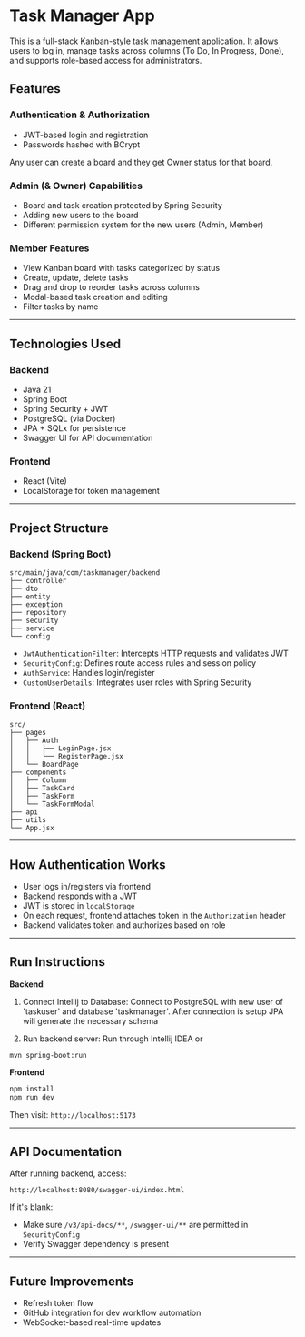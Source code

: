 # Task Manager App

This is a full-stack Kanban-style task management application. It allows users to log in, manage tasks across columns (To Do, In Progress, Done), and supports role-based access for administrators.

## Features

### Authentication & Authorization

* JWT-based login and registration
* Passwords hashed with BCrypt

Any user can create a board and they get Owner status for that board.

### Admin (& Owner) Capabilities

* Board and task creation protected by Spring Security
* Adding new users to the board
* Different permission system for the new users (Admin, Member)

### Member Features

* View Kanban board with tasks categorized by status
* Create, update, delete tasks
* Drag and drop to reorder tasks across columns
* Modal-based task creation and editing
* Filter tasks by name

---

## Technologies Used

### Backend

* Java 21
* Spring Boot
* Spring Security + JWT
* PostgreSQL (via Docker)
* JPA + SQLx for persistence
* Swagger UI for API documentation

### Frontend

* React (Vite)
* LocalStorage for token management

---

## Project Structure

### Backend (Spring Boot)

```
src/main/java/com/taskmanager/backend
├── controller
├── dto
├── entity
├── exception
├── repository
├── security
├── service
└── config
```

* `JwtAuthenticationFilter`: Intercepts HTTP requests and validates JWT
* `SecurityConfig`: Defines route access rules and session policy
* `AuthService`: Handles login/register
* `CustomUserDetails`: Integrates user roles with Spring Security

### Frontend (React)

```
src/
├── pages
│   ├── Auth
│   │   ├── LoginPage.jsx
│   │   └── RegisterPage.jsx
│   └── BoardPage
├── components
│   ├── Column
│   ├── TaskCard
│   ├── TaskForm
│   └── TaskFormModal
├── api
├── utils
└── App.jsx
```

---

## How Authentication Works

* User logs in/registers via frontend
* Backend responds with a JWT
* JWT is stored in `localStorage`
* On each request, frontend attaches token in the `Authorization` header
* Backend validates token and authorizes based on role

---

## Run Instructions

**Backend**

1. Connect Intellij to Database:
Connect to PostgreSQL with new user of 'taskuser' and database 'taskmanager'. After connection is setup JPA will generate the necessary schema

2. Run backend server:
Run through Intellij IDEA 
or
```
mvn spring-boot:run
```

**Frontend**

```bash
npm install
npm run dev
```

Then visit: `http://localhost:5173`

---

## API Documentation

After running backend, access:

```
http://localhost:8080/swagger-ui/index.html
```

If it's blank:

* Make sure `/v3/api-docs/**`, `/swagger-ui/**` are permitted in `SecurityConfig`
* Verify Swagger dependency is present

---

## Future Improvements

* Refresh token flow
* GitHub integration for dev workflow automation
* WebSocket-based real-time updates

